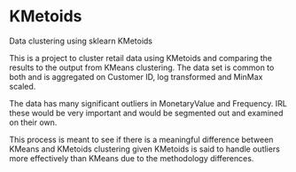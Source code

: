 # KMetoids
Data clustering using sklearn KMetoids

This is a project to cluster retail data using KMetoids and comparing the results to the output from KMeans clustering.
The data set is common to both and is aggregated on Customer ID, log transformed and MinMax scaled.

The data has many significant outliers in MonetaryValue and Frequency. IRL these would be very important and would be segmented out
and examined on their own.

This process is meant to see if there is a meaningful difference between KMeans and KMetoids clustering given KMetoids is said to handle
outliers more effectively than KMeans due to the methodology differences.
